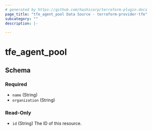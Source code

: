 ```yaml
---
# generated by https://github.com/hashicorp/terraform-plugin-docs
page_title: "tfe_agent_pool Data Source - terraform-provider-tfe"
subcategory: ""
description: |-
  
---
```


# tfe_agent_pool





<!-- schema generated by tfplugindocs -->
## Schema

### Required

- `name` (String)
- `organization` (String)

### Read-Only

- `id` (String) The ID of this resource.

